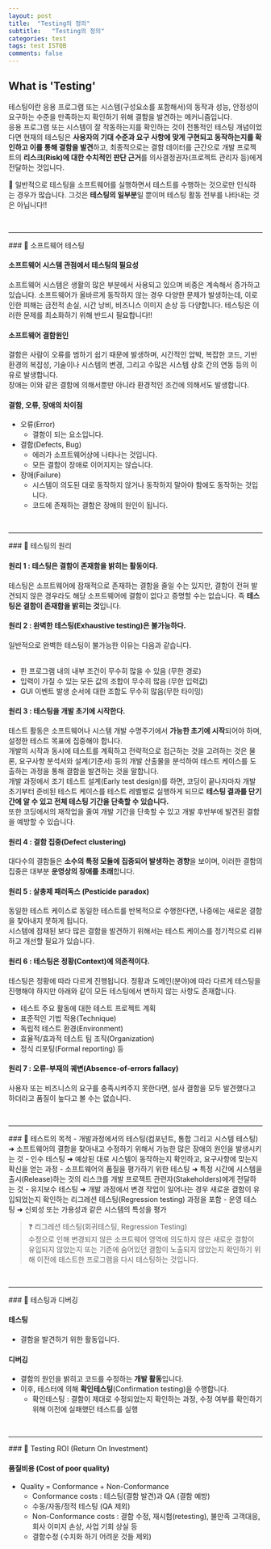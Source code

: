 ```yaml
---
layout: post
title:  "Testing의 정의"
subtitle:   "Testing의 정의"
categories: test
tags: test ISTQB
comments: false
---
```

## What is 'Testing'
테스팅이란 응용 프로그램 또는 시스템(구성요소를 포함해서)의 동작과 성능, 안정성이 요구하는 수준을 
만족하는지 확인하기 위해 결함을 발견하는 메커니즘입니다.  
응용 프로그램 또는 시스템이 잘 작동하는지를 확인하는 것이 전통적인 테스팅 개념이었다면 
현재의 테스팅은 **사용자의 기대 수준과 요구 사항에 맞게 구현되고 동작하는지를 확인하고 이를 통해 결함을 발견**하고, 
최종적으로는 결함 데이터를 근간으로 개발 프로젝트의 **리스크(Risk)에 대한 수치적인 판단 근거**를 
의사결정권자(프로젝트 관리자 등)에게 전달하는 것입니다.  

&#128226; 일반적으로 테스팅을 소프트웨어를 실행하면서 테스트를 수행하는 것으로만 인식하는 경우가 많습니다. 그것은 **테스팅의 일부분**일 뿐이며 테스팅 활동 전부를 나타내는 것은 아닙니다!!  

<br>
<hr>
### &#128204; 소프트웨어 테스팅

#### 소프트웨어 시스템 관점에서 테스팅의 필요성
소프트웨어 시스템은 생활의 많은 부분에서 사용되고 있으며 비중은 계속해서 증가하고 있습니다. 소프트웨어가 올바르게 동작하지 않는 경우 다양한 문제가 발생하는데, 이로 인한 피해는 금전적 손실, 시간 낭비, 비즈니스 이미지 손상 등 다양합니다. 테스팅은 이러한 문제를 최소화하기 위해 반드시 필요합니다!!  

#### 소프트웨어 결함원인
결함은 사람이 오류를 범하기 쉽기 때문에 발생하며, 시간적인 압박, 복잡한 코드, 기반 환경의 복잡성, 기술이나 시스템의 변경, 그리고 수많은 시스템 상호 간의 연동 등의 이유로 발생합니다.  
장애는 이와 같은 결함에 의해서뿐만 아니라 환경적인 조건에 의해서도 발생합니다.  

#### 결함, 오류, 장애의 차이점
- 오류(Error)  
	+ 결함이 되는 요소입니다.  
- 결함(Defects, Bug)  
	+ 에러가 소프트웨어상에 나타나는 것입니다.  
	+ 모든 결함이 장애로 이어지지는 않습니다.  
- 장애(Failure)  
	+ 시스템이 의도된 대로 동작하지 않거나 동작하지 말아야 함에도 동작하는 것입니다.  
	+ 코드에 존재하는 결함은 장애의 원인이 됩니다.  
	
<br>
<hr>
### &#128204; 테스팅의 원리

#### 원리 1 : 테스팅은 결함이 존재함을 밝히는 활동이다.

테스팅은 소프트웨어에 잠재적으로 존재하는 결함을 줄일 수는 있지만, 결함이 전혀 발견되지 않은 경우라도 해당 소프트웨어에 결함이 없다고 증명할 수는 없습니다. 즉 **테스팅은 결함이 존재함을 밝히는 것**입니다.  

#### 원리 2 : 완벽한 테스팅(Exhaustive testing)은 불가능하다.

일반적으로 완벽한 테스팅이 불가능한 이유는 다음과 같습니다.  
<br/>
- 한 프로그램 내의 내부 조건이 무수히 많을 수 있음 (무한 경로)  
- 입력이 가질 수 있는 모든 값의 조합이 무수히 많음 (무한 입력값)  
-  GUI 이벤트 발생 순서에 대한 조합도 무수히 많음(무한 타이밍)  

#### 원리 3 : 테스팅을 개발 초기에 시작한다.

테스트 활동은 소프트웨어나 시스템 개발 수명주기에서 **가능한 초기에 시작**되어야 하며, 설정한 테스트 목표에 집중해야 합니다.  
개발의 시작과 동시에 테스트를 계획하고 전략적으로 접근하는 것을 고려하는 것은 물론, 요구사항 분석서와 설계(기준서) 등의 개발 산출물을 분석하여 테스트 케이스를 도출하는 과정을 통해 결함을 발견하는 것을 말합니다.  
개발 과정에서 조기 테스트 설계(Early test design)를 하면, 코딩이 끝나자마자 개발 초기부터 준비된 테스트 케이스를 테스트 레벨별로 실행하게 되므로 **테스팅 결과를 단기간에 알 수 있고 전체 테스팅 기간을 단축할 수 있습니다.**  
또한 코딩에서의 재작업을 줄여 개발 기간을 단축할 수 있고 개발 후반부에 발견된 결함을 예방할 수 있습니다.  

#### 원리 4 : 결함 집중(Defect clustering)

대다수의 결함들은 **소수의 특정 모듈에 집중되어 발생하는 경향**을 보이며, 이러한 결함의 집중은 대부분 **운영상의 장애를 초래**합니다.  

#### 원리 5 : 살충제 패러독스 (Pesticide paradox)

동일한 테스트 케이스로 동일한 테스트를 반복적으로 수행한다면, 나중에는 새로운 결함을 찾아내지 못하게 됩니다.  
시스템에 잠재된 보다 많은 결함을 발견하기 위해서는 테스트 케이스를 정기적으로 리뷰하고 개선할 필요가 있습니다.  

#### 원리 6 : 테스팅은 정황(Context)에 의존적이다.

테스팅은 정황에 따라 다르게 진행됩니다.  정황과 도메인(분야)에 따라 다르게 테스팅을 진행해야 하지만 아래와 같이 모든 테스팅에서 변하지 않는 사항도 존재합니다.  

- 테스트 주요 활동에 대한 테스트 프로젝트 계획  
- 표준적인 기법 적용(Technique)  
- 독립적 테스트 환경(Environment)  
- 효율적/효과적 테스트 팀 조직(Organization)  
- 정식 리포팅(Formal reporting) 등  

#### 원리 7 : 오류-부재의 궤변(Absence-of-errors fallacy)

사용자 또는 비즈니스의 요구를 충족시켜주지 못한다면, 설사 결함을 모두 발견했다고 하더라고 품질이 높다고 볼 수는 없습니다.  

<br>
<hr>
### &#128204; 테스트의 목적
- 개발과정에서의 테스팅(컴포넌트, 통합 그리고 시스템 테스팅)
	&#10140; 소프트웨어의 결함을 찾아내고 수정하기 위해서 가능한 많은 장애의 원인을 발생시키는 것  
- 인수 테스팅
	&#10140; 예상된 대로 시스템이 동작하는지 확인하고, 요구사항에 맞는지 확신을 얻는 과정  
- 소프트웨어의 품질을 평가하기 위한 테스팅
	&#10140; 특정 시간에 시스템을 출시(Release)하는 것의 리스크를 개발 프로젝트 관련자(Stakeholders)에게 전달하는 것  
- 유지보수 테스팅
	&#10140; 개발 과정에서 변경 작업이 일어나는 경우 새로운 결함이 유입되었는지 확인하는 리그레션 테스팅(Regression testing) 과정을 포함  
- 운영 테스팅
	&#10140; 신뢰성 또는 가용성과 같은 시스템의 특성을 평가  

> ❓ 리그레션 테스팅(회귀테스팅, Regression Testing)  
> 수정으로 인해 변경되지 않은 소프트웨어 영역에 의도하지 않은 새로운 결함이 유입되지 않았는지 또는 기존에 숨어있던 결함이 
> 노출되지 않았는지 확인하기 위해 이전에 테스트한 프로그램을 다시 테스팅하는 것입니다.  

<br>
<hr>
### &#128204; 테스팅과 디버깅

#### 테스팅
- 결함을 발견하기 위한 활동입니다.  

#### 디버깅
- 결함의 원인을 밝히고 코드를 수정하는 **개발 활동**입니다.  
- 이후, 테스터에 의해 **확인테스팅**(Confirmation testing)을 수행합니다.
	+ 확인테스팅 : 결함이 제대로 수정되었는지 확인하는 과정, 수정 여부를 확인하기 위해 이전에 실패했던 테스트를 실행  

<br>
<hr>
### &#128204; Testing ROI (Return On Investment)

#### 품질비용 (Cost of poor quality)
- Quality = Conformance + Non-Conformance  
	+ Conformance costs : 테스팅(결함 발견)과 QA (결함 예방)  
	+ 수동/자동/정적 테스팅 (QA 제외)  
	+ Non-Conformance costs : 결함 수정, 재시험(retesting), 불만족 고객대응, 회사 이미지 손상, 사업 기회 상실 등  
	+ 결함수정 (수치화 하기 어려운 것들 제외)  
